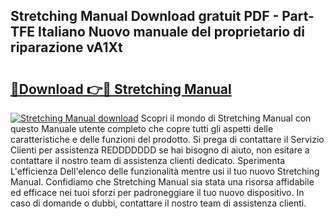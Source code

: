 ## Stretching Manual Download gratuit PDF - Part-TFE Italiano Nuovo manuale del proprietario di riparazione vA1Xt

# <h2><a href="http://dfcjuw6.blite.top/?on=Stretching+Manual">🔗Download 👉🔴 Stretching Manual</a></h2>

[![Stretching Manual download](https://i.imgur.com/lujVjoI.png)](http://dfcjuw6.blite.top/?on=Stretching+Manual)
Scopri il mondo di Stretching Manual con questo Manuale utente completo che copre tutti gli aspetti delle caratteristiche e delle funzioni del prodotto. Si prega di contattare il Servizio Clienti per assistenza REDDDDDDD se hai bisogno di aiuto, non esitare a contattare il nostro team di assistenza clienti dedicato. Sperimenta L'efficienza Dell'elenco delle funzionalità mentre usi il tuo nuovo Stretching Manual. Confidiamo che Stretching Manual sia stata una risorsa affidabile ed efficace nei tuoi sforzi per padroneggiare il tuo nuovo dispositivo. In caso di domande o dubbi, contattare il nostro team di assistenza clienti.
